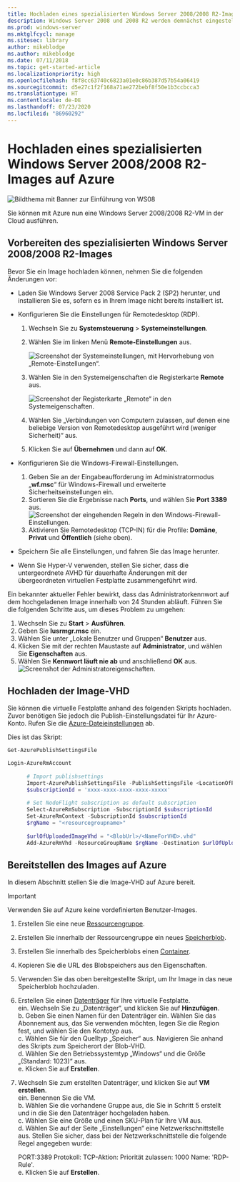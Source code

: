 ```yaml
---
title: Hochladen eines spezialisierten Windows Server 2008/2008 R2-Images auf Azure
description: Windows Server 2008 und 2008 R2 werden demnächst eingestellt. Erfahren Sie, wie Sie sie auf Azure auslagern können, indem Sie Windows Server in der Cloud hosten.
ms.prod: windows-server
ms.mktglfcycl: manage
ms.sitesec: library
author: mikeblodge
ms.author: mikeblodge
ms.date: 07/11/2018
ms.topic: get-started-article
ms.localizationpriority: high
ms.openlocfilehash: f8f8cc63740c6823a01e0c86b387d57b54a06419
ms.sourcegitcommit: d5e27c1f2f168a71ae272bebf8f50e1b3ccbcca3
ms.translationtype: HT
ms.contentlocale: de-DE
ms.lasthandoff: 07/23/2020
ms.locfileid: "86960292"
---
```

# <a name="upload-a-windows-server-20082008-r2-specialized-image-to-azure"></a>Hochladen eines spezialisierten Windows Server 2008/2008 R2-Images auf Azure 

![Bildthema mit Banner zur Einführung von WS08](media/WS08-image-banner-large.png)

Sie können mit Azure nun eine Windows Server 2008/2008 R2-VM in der Cloud ausführen. 

## <a name="prep-the-windows-server-20082008-r2-specialized-image"></a>Vorbereiten des spezialisierten Windows Server 2008/2008 R2-Images
Bevor Sie ein Image hochladen können, nehmen Sie die folgenden Änderungen vor:

- Laden Sie Windows Server 2008 Service Pack 2 (SP2) herunter, und installieren Sie es, sofern es in Ihrem Image nicht bereits installiert ist.

- Konfigurieren Sie die Einstellungen für Remotedesktop (RDP).
  1. Wechseln Sie zu **Systemsteuerung** > **Systemeinstellungen**.   
  2. Wählen Sie im linken Menü **Remote-Einstellungen** aus.

     ![Screenshot der Systemeinstellungen, mit Hervorhebung von „Remote-Einstellungen“.](media/1a_remote_settings.png)

  3. Wählen Sie in den Systemeigenschaften die Registerkarte **Remote** aus.   

     ![Screenshot der Registerkarte „Remote“ in den Systemeigenschaften.](media/2c_sysprops.png)

  4. Wählen Sie „Verbindungen von Computern zulassen, auf denen eine beliebige Version von Remotedesktop ausgeführt wird (weniger Sicherheit)“ aus.   
  5. Klicken Sie auf **Übernehmen** und dann auf **OK**.
- Konfigurieren Sie die Windows-Firewall-Einstellungen.   
   1. Geben Sie an der Eingabeaufforderung im Administratormodus „**wf.msc**“ für Windows-Firewall und erweiterte Sicherheitseinstellungen ein.   
   2. Sortieren Sie die Ergebnisse nach **Ports**, und wählen Sie **Port 3389** aus.   
     ![Screenshot der eingehenden Regeln in den Windows-Firewall-Einstellungen.](media/3b_inboundrules.png)   
   3. Aktivieren Sie Remotedesktop (TCP-IN) für die Profile: **Domäne**, **Privat** und **Öffentlich** (siehe oben).

- Speichern Sie alle Einstellungen, und fahren Sie das Image herunter.   
- Wenn Sie Hyper-V verwenden, stellen Sie sicher, dass die untergeordnete AVHD für dauerhafte Änderungen mit der übergeordneten virtuellen Festplatte zusammengeführt wird.

Ein bekannter aktueller Fehler bewirkt, dass das Administratorkennwort auf dem hochgeladenen Image innerhalb von 24 Stunden abläuft. Führen Sie die folgenden Schritte aus, um dieses Problem zu umgehen: 

1. Wechseln Sie zu **Start** > **Ausführen**.
2. Geben Sie **lusrmgr.msc** ein.
3. Wählen Sie unter „Lokale Benutzer und Gruppen“ **Benutzer** aus.
4. Klicken Sie mit der rechten Maustaste auf **Administrator**, und wählen Sie **Eigenschaften** aus.
5. Wählen Sie **Kennwort läuft nie ab** und anschließend **OK** aus. 
![Screenshot der Administratoreigenschaften.](media/6_adminprops.png)

## <a name="uploading-the-image-vhd"></a>Hochladen der Image-VHD
Sie können die virtuelle Festplatte anhand des folgenden Skripts hochladen. Zuvor benötigen Sie jedoch die Publish-Einstellungsdatei für Ihr Azure-Konto. Rufen Sie die [Azure-Dateieinstellungen](https://azure.microsoft.com/downloads/) ab.

Dies ist das Skript:

```powershell
Get-AzurePublishSettingsFile 

Login-AzureRmAccount
 
      # Import publishsettings
      Import-AzurePublishSettingsFile -PublishSettingsFile <LocationOfPublishingFile>
      $subscriptionId = 'xxxx-xxxx-xxxx-xxxx-xxxxx'
 
      # Set NodeFlight subscription as default subscription
      Select-AzureRmSubscription -SubscriptionId $subscriptionId
      Set-AzureRmContext -SubscriptionId $subscriptionId
      $rgName = "<resourcegroupname>"
    
      $urlOfUploadedImageVhd = "<BlobUrl>/<NameForVHD>.vhd"
      Add-AzureRmVhd -ResourceGroupName $rgName -Destination $urlOfUploadedImageVhd -LocalFilePath "<FilePath>"  
```
## <a name="deploy-the-image-in-azure"></a>Bereitstellen des Images auf Azure
In diesem Abschnitt stellen Sie die Image-VHD auf Azure bereit. 

> [!IMPORTANT]
> Verwenden Sie auf Azure keine vordefinierten Benutzer-Images.

1.    Erstellen Sie eine neue [Ressourcengruppe](/rest/api/resources/resourcegroups/createorupdate). 
2.    Erstellen Sie innerhalb der Ressourcengruppe ein neues [Speicherblob](/rest/api/storageservices/put-blob).
3.    Erstellen Sie innerhalb des Speicherblobs einen [Container](/rest/api/storageservices/create-container).
4.    Kopieren Sie die URL des Blobspeichers aus den Eigenschaften.
5.    Verwenden Sie das oben bereitgestellte Skript, um Ihr Image in das neue Speicherblob hochzuladen.
6.    Erstellen Sie einen [Datenträger](/azure/virtual-machines/windows/prepare-for-upload-vhd-image) für Ihre virtuelle Festplatte.   
     ein.    Wechseln Sie zu „Datenträger“, und klicken Sie auf **Hinzufügen**.  
     b.    Geben Sie einen Namen für den Datenträger ein. Wählen Sie das Abonnement aus, das Sie verwenden möchten, legen Sie die Region fest, und wählen Sie den Kontotyp aus.   
     c. Wählen Sie für den Quelltyp „Speicher“ aus. Navigieren Sie anhand des Skripts zum Speicherort der Blob-VHD.  
     d. Wählen Sie den Betriebssystemtyp „Windows“ und die Größe „(Standard: 1023)“ aus.   
     e. Klicken Sie auf **Erstellen**.   

7.    Wechseln Sie zum erstellten Datenträger, und klicken Sie auf **VM erstellen**.   
     ein.    Benennen Sie die VM.   
     b.    Wählen Sie die vorhandene Gruppe aus, die Sie in Schritt 5 erstellt und in die Sie den Datenträger hochgeladen haben.   
     c.    Wählen Sie eine Größe und einen SKU-Plan für Ihre VM aus.   
     d.    Wählen Sie auf der Seite „Einstellungen“ eine Netzwerkschnittstelle aus. Stellen Sie sicher, dass bei der Netzwerkschnittstelle die folgende Regel angegeben wurde:
 
        PORT:3389 Protokoll: TCP-Aktion: Priorität zulassen: 1000 Name: 'RDP-Rule'.   
     e.    Klicken Sie auf **Erstellen**.

